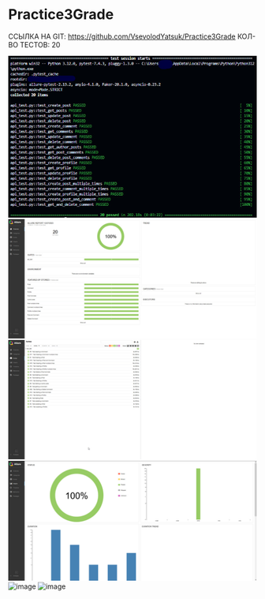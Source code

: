 #  Practice3Grade

ССЫЛКА НА GIT: https://github.com/VsevolodYatsuk/Practice3Grade
КОЛ-ВО ТЕСТОВ: 20

![image](https://github.com/VsevolodYatsuk/Practice3Grade/blob/main/Practice3Grade/Screenshots/scr_1.jpg)
![image](https://github.com/VsevolodYatsuk/Practice3Grade/blob/main/Practice3Grade/Screenshots/scr_2.jpg)
![image](https://github.com/VsevolodYatsuk/Practice3Grade/blob/main/Practice3Grade/Screenshots/scr_3.jpg)
![image](https://github.com/VsevolodYatsuk/Practice3Grade/blob/main/Practice3Grade/Screenshots/scr_4.jpg)
![image](https://github.com/VsevolodYatsuk/Practice3Grade/blob/main/Practice3Grade/Screenshots/scr_5.jpg)
![image](https://github.com/VsevolodYatsuk/Practice3Grade/blob/main/Practice3Grade/Screenshots/scr_6.jpg)
